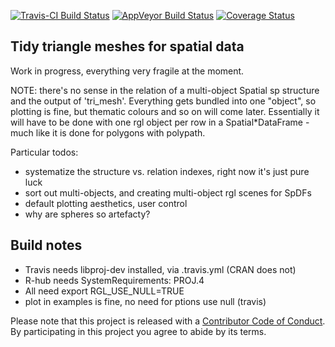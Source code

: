 
[![Travis-CI Build Status](https://travis-ci.org/r-gris/trimesh.svg?branch=master)](https://travis-ci.org/r-gris/trimesh) [![AppVeyor Build Status](https://ci.appveyor.com/api/projects/status/github/r-gris/trimesh?branch=master&svg=true)](https://ci.appveyor.com/project/r-gris/trimesh) [![Coverage Status](https://img.shields.io/codecov/c/github/r-gris/trimesh/master.svg)](https://codecov.io/github/r-gris/trimesh?branch=master)

<!-- README.md is generated from README.Rmd. Please edit that file -->
Tidy triangle meshes for spatial data
-------------------------------------

Work in progress, everything very fragile at the moment.

NOTE: there's no sense in the relation of a multi-object Spatial sp structure and the output of 'tri\_mesh'. Everything gets bundled into one "object", so plotting is fine, but thematic colours and so on will come later. Essentially it will have to be done with one rgl object per row in a Spatial\*DataFrame - much like it is done for polygons with polypath.

Particular todos:

-   systematize the structure vs. relation indexes, right now it's just pure luck
-   sort out multi-objects, and creating multi-object rgl scenes for SpDFs
-   default plotting aesthetics, user control
-   why are spheres so artefacty?

Build notes
-----------

-   Travis needs libproj-dev installed, via .travis.yml (CRAN does not)
-   R-hub needs SystemRequirements: PROJ.4
-   All need export RGL\_USE\_NULL=TRUE
-   plot in examples is fine, no need for ptions use null (travis)

Please note that this project is released with a [Contributor Code of Conduct](CONDUCT.md). By participating in this project you agree to abide by its terms.
